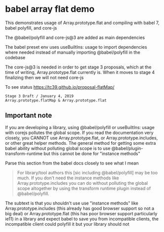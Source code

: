 # babel array flat demo

This demonstrates usage of Array.prototype.flat and compiling with babel 7, babel polyfill, and core-js

The @babel/polyfill and core-js@3 are added as main dependencies

The babel preset env uses useBuiltIns: usage to import dependencies where needed instead of manually importing @babel/polyfill in the codebase

The core-js@3 is needed in order to get stage 3 proposals, which at the time of writing, Array.prototype.flat currently is. When it moves to stage 4 finalizing then we will not need core-js

To see status https://tc39.github.io/proposal-flatMap/

```
Stage 3 Draft / January 4, 2019
Array.prototype.flatMap & Array.prototype.flat
```


## Important note

If you are developing a library, using @babel/polyfill or useBuiltIns: usage with corejs pollutes the global scope. If you read the documentation very closely, you CANNOT use Array.prototype.flat, or Array.prototype.includes, or other great helper methods. The general method for getting some extra babel ability without polluting global scope is to use @babel/plugin-transform-runtime but this cannot be done for "instance methods"

Parse this section from the babel docs closely to see what I mean

>For library/tool authors this [sic including @babel/polyfill] may be too much. If you don't need the instance methods like Array.prototype.includes you can do without polluting the global scope altogether by using the transform runtime plugin instead of @babel/polyfill.
    
The subtext is that you shouldn't use use "instance methods" like Array.prototype.includes (this already has good browser support so not a big deal) or Array.prototype.flat (this has poor browser support particularly ie11) in a library and expect babel to save you from incompatible clients, the incompatible client could polyfill it but your library should not

